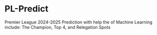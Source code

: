 # PL-Predict
Premier League 2024-2025 Prediction with help the of Machine Learning include: The Champion, Top 4, and Relegation Spots

